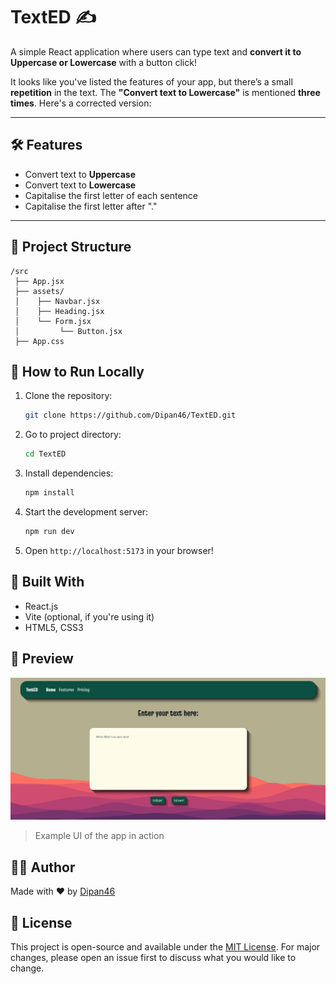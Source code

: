 # TextED ✍️

A simple React application where users can type text and **convert it to Uppercase or Lowercase** with a button click!

It looks like you've listed the features of your app, but there’s a small **repetition** in the text. The **"Convert text to Lowercase"** is mentioned **three times**. Here's a corrected version:

---

## 🛠 Features
- Convert text to **Uppercase**
- Convert text to **Lowercase**
- Capitalise the first letter of each sentence
- Capitalise the first letter after "."

---

## 📂 Project Structure
```
/src
 ├── App.jsx
 ├── assets/
 │    ├── Navbar.jsx
 │    ├── Heading.jsx
 │    └── Form.jsx
 │         └── Button.jsx
 ├── App.css
```

## 🚀 How to Run Locally
1. Clone the repository:
   ```bash
   git clone https://github.com/Dipan46/TextED.git
   ```
2. Go to project directory:
   ```bash
   cd TextED
   ```
3. Install dependencies:
   ```bash
   npm install
   ```
4. Start the development server:
   ```bash
   npm run dev
   ```
5. Open `http://localhost:5173` in your browser!

## 🧩 Built With
- React.js
- Vite (optional, if you're using it)
- HTML5, CSS3

## 📸 Preview

![Packing List App Preview](./preview/prev.png)

> Example UI of the app in action

## 🧑‍💻 Author

Made with ❤️ by [Dipan46](https://github.com/Dipan46)

## 📄 License

This project is open-source and available under the [MIT License](LICENSE).
For major changes, please open an issue first to discuss what you would like to change.
